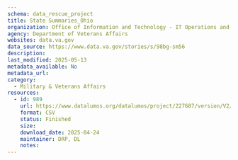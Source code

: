 ```yaml
---
schema: data_rescue_project 
title: State Summaries_Ohio
organization: Office of Information and Technology - IT Operations and Services (ITOPS)
agency: Department of Veterans Affairs
websites: data.va.gov
data_source: https://www.data.va.gov/stories/s/98bg-sm56
description: 
last_modified: 2025-05-13
metadata_available: No
metadata_url: 
category:
  - Military & Veterans Affairs 
resources:
  - id: 989
    url: https://www.datalumos.org/datalumos/project/227687/version/V2/view
    format: CSV
    status: Finished
    size: 
    download_date: 2025-04-24
    maintainer: DRP, DL
    notes: 
---
```


